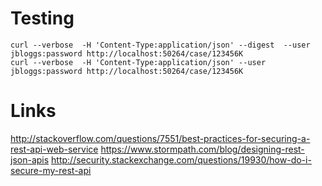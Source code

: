 Testing
=======

	curl --verbose  -H 'Content-Type:application/json' --digest  --user jbloggs:password http://localhost:50264/case/123456K
	curl --verbose  -H 'Content-Type:application/json' --user jbloggs:password http://localhost:50264/case/123456K

Links
=====

http://stackoverflow.com/questions/7551/best-practices-for-securing-a-rest-api-web-service
https://www.stormpath.com/blog/designing-rest-json-apis
http://security.stackexchange.com/questions/19930/how-do-i-secure-my-rest-api